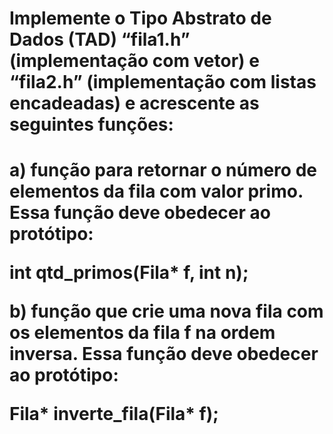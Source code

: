 <h1>Implemente o Tipo Abstrato de Dados (TAD) “fila1.h” (implementação com vetor) e “fila2.h” (implementação com listas encadeadas) e acrescente as seguintes funções:<h1>



a) função para retornar o número de elementos da fila com valor primo. Essa função deve obedecer ao protótipo: 

int qtd_primos(Fila* f, int n); 

b) função que crie uma nova fila com os elementos da fila f na ordem inversa. Essa função deve obedecer ao protótipo: 

Fila* inverte_fila(Fila* f);